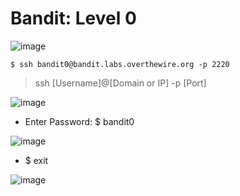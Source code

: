 # Bandit: Level 0

![image](https://github.com/zkbyqd/Write-ups/assets/90260119/c2e82dee-f845-4a53-8972-56e1a038d23c)

```
$ ssh bandit0@bandit.labs.overthewire.org -p 2220
```

> ssh [Username]@[Domain or IP] -p [Port]

![image](https://github.com/zkbyqd/Write-ups/assets/90260119/0c751293-85bf-4218-87ce-6facdae95909)

- Enter Password: $ bandit0

![image](https://github.com/zkbyqd/Write-ups/assets/90260119/a3af2339-31c6-414c-825a-755c635bad0e)

- $ exit

![image](https://github.com/zkbyqd/Write-ups/assets/90260119/8c4a61a4-1c85-477e-89aa-fdb132b77488)
